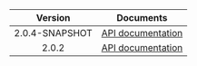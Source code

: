 | Version | Documents |
|:---:|---|
| 2.0.4-SNAPSHOT | [API documentation](2.0.4-SNAPSHOT) |
| 2.0.2 | [API documentation](2.0.2) |
